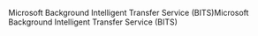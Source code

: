 <span data-ttu-id="8d509-101">Microsoft Background Intelligent Transfer Service (BITS)</span><span class="sxs-lookup"><span data-stu-id="8d509-101">Microsoft Background Intelligent Transfer Service (BITS)</span></span>